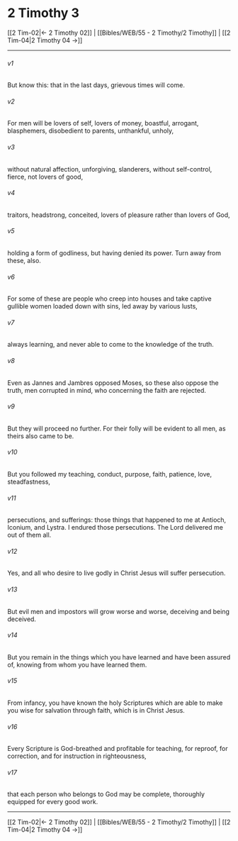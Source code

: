 # 2 Timothy 3

[[2 Tim-02|← 2 Timothy 02]] | [[Bibles/WEB/55 - 2 Timothy/2 Timothy]] | [[2 Tim-04|2 Timothy 04 →]]
***



###### v1 
But know this: that in the last days, grievous times will come. 

###### v2 
For men will be lovers of self, lovers of money, boastful, arrogant, blasphemers, disobedient to parents, unthankful, unholy, 

###### v3 
without natural affection, unforgiving, slanderers, without self-control, fierce, not lovers of good, 

###### v4 
traitors, headstrong, conceited, lovers of pleasure rather than lovers of God, 

###### v5 
holding a form of godliness, but having denied its power. Turn away from these, also. 

###### v6 
For some of these are people who creep into houses and take captive gullible women loaded down with sins, led away by various lusts, 

###### v7 
always learning, and never able to come to the knowledge of the truth. 

###### v8 
Even as Jannes and Jambres opposed Moses, so these also oppose the truth, men corrupted in mind, who concerning the faith are rejected. 

###### v9 
But they will proceed no further. For their folly will be evident to all men, as theirs also came to be. 

###### v10 
But you followed my teaching, conduct, purpose, faith, patience, love, steadfastness, 

###### v11 
persecutions, and sufferings: those things that happened to me at Antioch, Iconium, and Lystra. I endured those persecutions. The Lord delivered me out of them all. 

###### v12 
Yes, and all who desire to live godly in Christ Jesus will suffer persecution. 

###### v13 
But evil men and impostors will grow worse and worse, deceiving and being deceived. 

###### v14 
But you remain in the things which you have learned and have been assured of, knowing from whom you have learned them. 

###### v15 
From infancy, you have known the holy Scriptures which are able to make you wise for salvation through faith, which is in Christ Jesus. 

###### v16 
Every Scripture is God-breathed and profitable for teaching, for reproof, for correction, and for instruction in righteousness, 

###### v17 
that each person who belongs to God may be complete, thoroughly equipped for every good work.

***
[[2 Tim-02|← 2 Timothy 02]] | [[Bibles/WEB/55 - 2 Timothy/2 Timothy]] | [[2 Tim-04|2 Timothy 04 →]]
